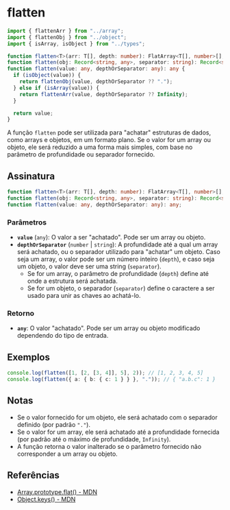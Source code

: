 # flatten

```typescript
import { flattenArr } from "../array";
import { flattenObj } from "../object";
import { isArray, isObject } from "../types";

function flatten<T>(arr: T[], depth: number): FlatArray<T[], number>[];
function flatten(obj: Record<string, any>, separator: string): Record<string, any>;
function flatten(value: any, depthOrSeparator: any): any {
  if (isObject(value)) {
    return flattenObj(value, depthOrSeparator ?? ".");
  } else if (isArray(value)) {
    return flattenArr(value, depthOrSeparator ?? Infinity);
  }

  return value;
}
```

A função `flatten` pode ser utilizada para "achatar" estruturas de dados, como arrays e objetos, em um formato plano. Se o valor for um array ou objeto, ele será reduzido a uma forma mais simples, com base no parâmetro de profundidade ou separador fornecido.

## Assinatura

```typescript
function flatten<T>(arr: T[], depth: number): FlatArray<T[], number>[];
function flatten(obj: Record<string, any>, separator: string): Record<string, any>;
function flatten(value: any, depthOrSeparator: any): any;
```

### Parâmetros

- **`value`** (`any`): O valor a ser "achatado". Pode ser um array ou objeto.
- **`depthOrSeparator`** (`number` | `string`): A profundidade até a qual um array será achatado, ou o separador utilizado para "achatar" um objeto. Caso seja um array, o valor pode ser um número inteiro (`depth`), e caso seja um objeto, o valor deve ser uma string (`separator`).
  - Se for um array, o parâmetro de profundidade (`depth`) define até onde a estrutura será achatada.
  - Se for um objeto, o separador (`separator`) define o caractere a ser usado para unir as chaves ao achatá-lo.

### Retorno

- **`any`**: O valor "achatado". Pode ser um array ou objeto modificado dependendo do tipo de entrada.

## Exemplos

```typescript
console.log(flatten([1, [2, [3, 4]], 5], 2)); // [1, 2, 3, 4, 5]
console.log(flatten({ a: { b: { c: 1 } } }, ".")); // { "a.b.c": 1 }
```

## Notas

- Se o valor fornecido for um objeto, ele será achatado com o separador definido (por padrão `"."`).
- Se o valor for um array, ele será achatado até a profundidade fornecida (por padrão até o máximo de profundidade, `Infinity`).
- A função retorna o valor inalterado se o parâmetro fornecido não corresponder a um array ou objeto.

## Referências

- [Array.prototype.flat() - MDN](https://developer.mozilla.org/en-US/docs/Web/JavaScript/Reference/Global_Objects/Array/flat)
- [Object.keys() - MDN](https://developer.mozilla.org/en-US/docs/Web/JavaScript/Reference/Global_Objects/Object/keys)